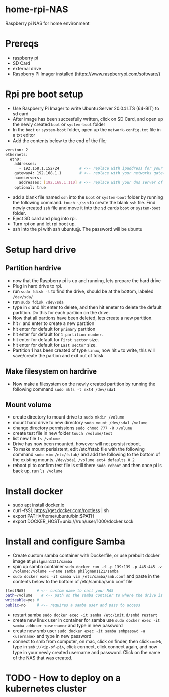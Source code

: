 # home-rpi-NAS
Raspberry pi NAS for home environment

# Prereqs
- raspberry pi
- SD Card
- external drive
- Raspberry Pi Imager installed (https://www.raspberrypi.com/software/)

# Rpi pre boot setup
- Use Raspberry Pi Imager to write Ubuntu Server 20.04 LTS (64-BIT) to sd card
- After image has been succesfully written, click on SD Card, and open up the newly created `boot` or `system-boot` folder
- In the `boot`  or `system-boot` folder, open up the `network-config.txt` file in a txt editor
- Add the contents below  to the end of the file;

```bash
version: 2
ethernets:
  eth0:
    addresses:
      - 192.168.1.152/24         # <-- replace with ipaddress for your pi
    gateway4: 192.168.1.1        # <-- replace with your networks gateway
    nameservers:
      addresses: [192.168.1.110] # <-- replace with your dns server of choice
    optional: true
```

- add a blank file named `ssh` into the `boot` or `system-boot` folder by running the following command. `touch ~/ssh` to create the blank `ssh` file. Find newly created `ssh` file and move it into the sd cards `boot` or `system-boot` folder.
- Eject SD card and plug into rpi.
- Turn rpi on and let rpi boot up.
- ssh into the pi with ssh ubuntu@<ip-address>. The password will be ubuntu

# Setup hard drive
## Partition hardrive
- now that the Raspberry pi is up and running, lets prepare the hard drive
- Plug in hard drive to rpi.
- run `sudo fdisk -l` to find the drive, should be at the bottom, labeled `/dev/sda/`
- run `sudo fdisk /dev/sda`
- type in `d` and hit enter to delete, and then hit eneter to delete the default partition. Do this for each partiion on the drive.
- Now that all partions have been deleted, lets create a new partition.
- hit `n` and enter to create a new partition
- hit enter for default for `primary` partition
- hit enter for default for `1 partition number`.
- hit enter for default for `First sector` size.
- hit enter for default for `Last sector` size.
- Partition 1 has been created of type `linux`, now hit `w` to write, this will save/create the partion and exit out of fdisk.

## Make filesystem on hardrive
- Now make a filesystem on the newly created partition by running the following command `sudo mkfs -t ext4 /dev/sda1`

## Mount volume
- create directory to mount drive to `sudo mkdir /volume`
- mount hard drive to new directory `sudo mount /dev/sda1 /volume`
- change directory permissions `sudo chmod 777 -R /volume`
- create test file in new folder `touch /volume/test`
- list new file `ls /volume`
- Drive has now been mounted, however will not persist reboot.
- To make mount perisistent, edit /etc/fstab file with the following command `sudo vim /etc/fstab/` and add the following to the bottom of the existing mounts. `/dev/sda1 /volume ext4 defaults 0 2`
- reboot pi to confirm test file is still there `sudo reboot` and then once pi is back up, run `ls /volume`

# Install docker
- sudo apt install docker.io
- curl -fsSL https://get.docker.com/rootless | sh
- export PATH=/home/ubuntu/bin:$PATH
- export DOCKER_HOST=unix:///run/user/1000/docker.sock

# Install and configure Samba
- Create custom samba container with Dockerfile, or use prebuilt docker image at `philgman1121/samba`
- spin up samba container `sudo docker run -d -p 139:139 -p 445:445 -v /volume:/volume --name samba philgman1121/samba`
- `sudo docker exec -it samba vim /etc/samba/smb.conf` and paste in the contents below to the bottom of /etc/samba/smb.conf file

```bash
[testNAS]     # <-- custom name to call your NAS
path=/volume    # <-- path on the samba contaier to where the drive is mounted on
writeable=yes # 
public=no     # <-- requires a samba user and pass to access
```

- restart samba `sudo docker exec -it samba /etc/init.d/smbd restart`
- create new linux user in container for samba use `sudo docker exec -it samba adduser <username>` and type in new password
- create new smb user `sudo docker exec -it samba smbpasswd -a <username>` and type in new password
- connect to smb from computer, on mac, click on finder, then click `cmd+k`, type in `smb://<ip-of-pi>`, click connect, click connect again, and now type in your newly created username and password. Click on the name of the NAS that was created.


# TODO - How to deploy on a kubernetes cluster
